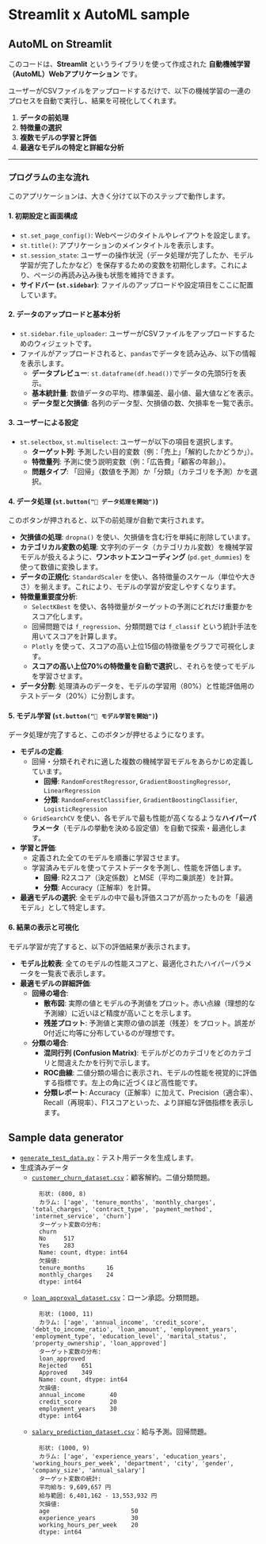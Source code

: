 # Streamlit x AutoML sample

## AutoML on Streamlit

このコードは、**Streamlit** というライブラリを使って作成された **自動機械学習（AutoML）Webアプリケーション** です。

ユーザーがCSVファイルをアップロードするだけで、以下の機械学習の一連のプロセスを自動で実行し、結果を可視化してくれます。

1.  **データの前処理**
2.  **特徴量の選択**
3.  **複数モデルの学習と評価**
4.  **最適なモデルの特定と詳細な分析**

---

### **プログラムの主な流れ**

このアプリケーションは、大きく分けて以下のステップで動作します。

#### **1. 初期設定と画面構成**
* `st.set_page_config()`: Webページのタイトルやレイアウトを設定します。
* `st.title()`: アプリケーションのメインタイトルを表示します。
* `st.session_state`: ユーザーの操作状況（データ処理が完了したか、モデル学習が完了したかなど）を保存するための変数を初期化します。これにより、ページの再読み込み後も状態を維持できます。
* **サイドバー (`st.sidebar`)**: ファイルのアップロードや設定項目をここに配置しています。

#### **2. データのアップロードと基本分析**
* `st.sidebar.file_uploader`: ユーザーがCSVファイルをアップロードするためのウィジェットです。
* ファイルがアップロードされると、`pandas`でデータを読み込み、以下の情報を表示します。
    * **データプレビュー**: `st.dataframe(df.head())`でデータの先頭5行を表示。
    * **基本統計量**: 数値データの平均、標準偏差、最小値、最大値などを表示。
    * **データ型と欠損値**: 各列のデータ型、欠損値の数、欠損率を一覧で表示。

#### **3. ユーザーによる設定**
* `st.selectbox`, `st.multiselect`: ユーザーが以下の項目を選択します。
    * **ターゲット列**: 予測したい目的変数（例：「売上」「解約したかどうか」）。
    * **特徴量列**: 予測に使う説明変数（例：「広告費」「顧客の年齢」）。
    * **問題タイプ**: 「回帰」（数値を予測）か「分類」（カテゴリを予測）かを選択。

#### **4. データ処理 (`st.button("🚀 データ処理を開始")`)**
このボタンが押されると、以下の前処理が自動で実行されます。

* **欠損値の処理**: `dropna()` を使い、欠損値を含む行を単純に削除しています。
* **カテゴリカル変数の処理**: 文字列のデータ（カテゴリカル変数）を機械学習モデルが扱えるように、**ワンホットエンコーディング** (`pd.get_dummies`) を使って数値に変換します。
* **データの正規化**: `StandardScaler` を使い、各特徴量のスケール（単位や大きさ）を揃えます。これにより、モデルの学習が安定しやすくなります。
* **特徴量重要度分析**:
    * `SelectKBest` を使い、各特徴量がターゲットの予測にどれだけ重要かをスコア化します。
    * 回帰問題では `f_regression`、分類問題では `f_classif` という統計手法を用いてスコアを計算します。
    * `Plotly` を使って、スコアの高い上位15個の特徴量をグラフで可視化します。
    * **スコアの高い上位70%の特徴量を自動で選択**し、それらを使ってモデルを学習させます。
* **データ分割**: 処理済みのデータを、モデルの学習用（80%）と性能評価用のテストデータ（20%）に分割します。

#### **5. モデル学習 (`st.button("🎯 モデル学習を開始")`)**
データ処理が完了すると、このボタンが押せるようになります。

* **モデルの定義**:
    * 回帰・分類それぞれに適した複数の機械学習モデルをあらかじめ定義しています。
        * **回帰**: `RandomForestRegressor`, `GradientBoostingRegressor`, `LinearRegression`
        * **分類**: `RandomForestClassifier`, `GradientBoostingClassifier`, `LogisticRegression`
    * `GridSearchCV` を使い、各モデルで最も性能が高くなるような**ハイパーパラメータ**（モデルの挙動を決める設定値）を自動で探索・最適化します。
* **学習と評価**:
    * 定義された全てのモデルを順番に学習させます。
    * 学習済みモデルを使ってテストデータを予測し、性能を評価します。
        * **回帰**: R2スコア（決定係数）とMSE（平均二乗誤差）を計算。
        * **分類**: Accuracy（正解率）を計算。
* **最適モデルの選択**: 全モデルの中で最も評価スコアが高かったものを「最適モデル」として特定します。

#### **6. 結果の表示と可視化**
モデル学習が完了すると、以下の評価結果が表示されます。

* **モデル比較表**: 全てのモデルの性能スコアと、最適化されたハイパーパラメータを一覧表で表示します。
* **最適モデルの詳細評価**:
    * **回帰の場合**:
        * **散布図**: 実際の値とモデルの予測値をプロット。赤い点線（理想的な予測線）に近いほど精度が高いことを示します。
        * **残差プロット**: 予測値と実際の値の誤差（残差）をプロット。誤差が0付近に均等に分布しているのが理想です。
    * **分類の場合**:
        * **混同行列 (Confusion Matrix)**: モデルがどのカテゴリをどのカテゴリと間違えたかを行列で示します。
        * **ROC曲線**: 二値分類の場合に表示され、モデルの性能を視覚的に評価する指標です。左上の角に近づくほど高性能です。
        * **分類レポート**: Accuracy（正解率）に加えて、Precision（適合率）、Recall（再現率）、F1スコアといった、より詳細な評価指標を表示します。

## Sample data generator

- [`generate_test_data.py`](src/generate_test_data.py)：テスト用データを生成します。
- 生成済みデータ
  - [`customer_churn_dataset.csv`](src/customer_churn_dataset.csv)：顧客解約。二値分類問題。
    ```plaintext
      形状: (800, 8)
      カラム: ['age', 'tenure_months', 'monthly_charges', 'total_charges', 'contract_type', 'payment_method', 'internet_service', 'churn']
      ターゲット変数の分布:
      churn
      No     517
      Yes    283
      Name: count, dtype: int64
      欠損値:
      tenure_months      16
      monthly_charges    24
      dtype: int64
    ```
  - [`loan_approval_dataset.csv`](src/loan_approval_dataset.csv)：ローン承認。分類問題。
    ```plaintext
      形状: (1000, 11)
      カラム: ['age', 'annual_income', 'credit_score', 'debt_to_income_ratio', 'loan_amount', 'employment_years', 'employment_type', 'education_level', 'marital_status', 'property_ownership', 'loan_approved']
      ターゲット変数の分布:
      loan_approved
      Rejected    651
      Approved    349
      Name: count, dtype: int64
      欠損値:
      annual_income       40
      credit_score        20
      employment_years    30
      dtype: int64
    ```
  - [`salary_prediction_dataset.csv`](src/salary_prediction_dataset.csv)：給与予測。回帰問題。
    ```plaintext
      形状: (1000, 9)
      カラム: ['age', 'experience_years', 'education_years', 'working_hours_per_week', 'department', 'city', 'gender', 'company_size', 'annual_salary']
      ターゲット変数の統計:
      平均給与: 9,609,657 円
      給与範囲: 6,401,162 - 13,553,932 円
      欠損値:
      age                       50
      experience_years          30
      working_hours_per_week    20
      dtype: int64
    ```
